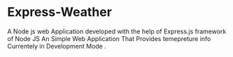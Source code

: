 # Express-Weather
A Node js web Application developed with the help of Express.js framework of Node JS An Simple Web Application That Provides temepreture info Currentely in Development Mode .
